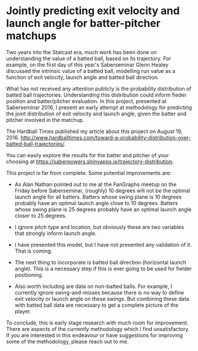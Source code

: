 Jointly predicting exit velocity and launch angle for batter-pitcher matchups
=============================================================================

Two years into the Statcast era, much work has been done on understanding the
value of a batted ball, based on its trajectory. For example, on the first day
of this year's Saberseminar Glenn Healey discussed the intrinsic value of a
batted ball, modelling run value as a function of exit velocity, launch angle
and batted ball direction.

What has not received any attention publicly is the probability distribution of
batted ball trajectories. Understanding this distribution could inform fieder
position and batter/pitcher evaluation. In this project, presented at
Saberseminar 2016, I present an early attempt at methodology for predicting
the joint distribution of exit velocity and launch angle, given the batter and
pitcher involved in the matchup.

The Hardball Times published my article about this project on August 19, 2016. 
http://www.hardballtimes.com/toward-a-probability-distribution-over-batted-ball-trajectories/.

You can easily explore the results for the batter and pitcher of your choosing
at https://saberpowers.shinyapps.io/trajectory-distribution.

This project is far from complete. Some potential improvements are:

  * As Alan Nathan pointed out to me at the FanGraphs meetup on the Friday
  before Saberseminar, (roughly) 10 degrees will not be the optimal launch
  angle for all batters. Batters whose swing plane is 10 degrees probably have
  an optimal launch angle close to 10 degrees. Batters whose swing plane is 25
  degrees probably have an optimal launch angle closer to 25 degrees.

  * I ignore pitch type and location, but obviously these are two variables
  that strongly inform launch angle.

  * I have presented this model, but I have not presented any validation of it.
  That is coming.

  * The next thing to incorporate is batted ball direction (horizontal launch
  angle). This is a necessary step if this is ever going to be used for fielder
  positioning.

  * Also worth including are data on non-batted balls. For example, I currently
  ignore swing-and-misses because there is no way to define exit velocity or
  launch angle on these swings. But combining these data with batted ball data
  are necessary to get a complete picture of the player.

To conclude, this is early stage research with much room for improvement. There
are aspects of the currently methodology which I find unsatisfactory. If you
are interested in this endeavour or have suggestions for improving some of the
methodology, please reach out to me.

